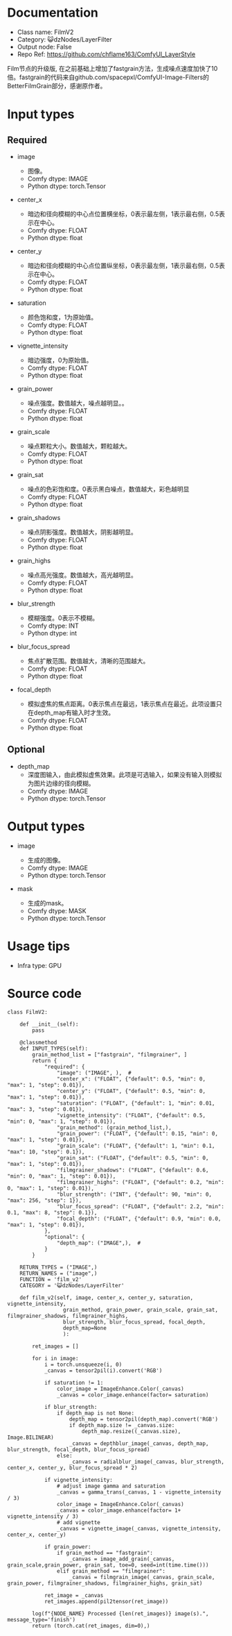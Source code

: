 # Documentation
- Class name: FilmV2
- Category: 😺dzNodes/LayerFilter
- Output node: False
- Repo Ref: https://github.com/chflame163/ComfyUI_LayerStyle

Film节点的升级版, 在之前基础上增加了fastgrain方法，生成噪点速度加快了10倍。fastgrain的代码来自github.com/spacepxl/ComfyUI-Image-Filters的BetterFilmGrain部分，感谢原作者。

# Input types
## Required

- image
    - 图像。
    - Comfy dtype: IMAGE
    - Python dtype: torch.Tensor

- center_x
    - 暗边和径向模糊的中心点位置横坐标，0表示最左侧，1表示最右侧，0.5表示在中心。
    - Comfy dtype: FLOAT
    - Python dtype: float

- center_y
    - 暗边和径向模糊的中心点位置纵坐标，0表示最左侧，1表示最右侧，0.5表示在中心。
    - Comfy dtype: FLOAT
    - Python dtype: float

- saturation
    - 颜色饱和度，1为原始值。
    - Comfy dtype: FLOAT
    - Python dtype: float

- vignette_intensity
    - 暗边强度，0为原始值。
    - Comfy dtype: FLOAT
    - Python dtype: float

- grain_power
    - 噪点强度。数值越大，噪点越明显。。
    - Comfy dtype: FLOAT
    - Python dtype: float

- grain_scale
    - 噪点颗粒大小。数值越大，颗粒越大。
    - Comfy dtype: FLOAT
    - Python dtype: float

- grain_sat
    - 噪点的色彩饱和度。0表示黑白噪点，数值越大，彩色越明显
    - Comfy dtype: FLOAT
    - Python dtype: float

- grain_shadows
    - 噪点阴影强度。数值越大，阴影越明显。
    - Comfy dtype: FLOAT
    - Python dtype: float

- grain_highs
    - 噪点高光强度。数值越大，高光越明显。
    - Comfy dtype: FLOAT
    - Python dtype: float

- blur_strength
    - 模糊强度。0表示不模糊。
    - Comfy dtype: INT
    - Python dtype: int

- blur_focus_spread
    - 焦点扩散范围。数值越大，清晰的范围越大。
    - Comfy dtype: FLOAT
    - Python dtype: float

- focal_depth
    - 模拟虚焦的焦点距离。0表示焦点在最远，1表示焦点在最近。此项设置只在depth_map有输入时才生效。
    - Comfy dtype: FLOAT
    - Python dtype: float

## Optional

- depth_map
    - 深度图输入，由此模拟虚焦效果。此项是可选输入，如果没有输入则模拟为图片边缘的径向模糊。
    - Comfy dtype: IMAGE
    - Python dtype: torch.Tensor


# Output types

- image
    - 生成的图像。
    - Comfy dtype: IMAGE
    - Python dtype: torch.Tensor

- mask
    - 生成的mask。
    - Comfy dtype: MASK
    - Python dtype: torch.Tensor

# Usage tips
- Infra type: GPU

# Source code
```
class FilmV2:

    def __init__(self):
        pass

    @classmethod
    def INPUT_TYPES(self):
        grain_method_list = ["fastgrain", "filmgrainer", ]
        return {
            "required": {
                "image": ("IMAGE", ),  #
                "center_x": ("FLOAT", {"default": 0.5, "min": 0, "max": 1, "step": 0.01}),
                "center_y": ("FLOAT", {"default": 0.5, "min": 0, "max": 1, "step": 0.01}),
                "saturation": ("FLOAT", {"default": 1, "min": 0.01, "max": 3, "step": 0.01}),
                "vignette_intensity": ("FLOAT", {"default": 0.5, "min": 0, "max": 1, "step": 0.01}),
                "grain_method": (grain_method_list,),
                "grain_power": ("FLOAT", {"default": 0.15, "min": 0, "max": 1, "step": 0.01}),
                "grain_scale": ("FLOAT", {"default": 1, "min": 0.1, "max": 10, "step": 0.1}),
                "grain_sat": ("FLOAT", {"default": 0.5, "min": 0, "max": 1, "step": 0.01}),
                "filmgrainer_shadows": ("FLOAT", {"default": 0.6, "min": 0, "max": 1, "step": 0.01}),
                "filmgrainer_highs": ("FLOAT", {"default": 0.2, "min": 0, "max": 1, "step": 0.01}),
                "blur_strength": ("INT", {"default": 90, "min": 0, "max": 256, "step": 1}),
                "blur_focus_spread": ("FLOAT", {"default": 2.2, "min": 0.1, "max": 8, "step": 0.1}),
                "focal_depth": ("FLOAT", {"default": 0.9, "min": 0.0, "max": 1, "step": 0.01}),
            },
            "optional": {
                "depth_map": ("IMAGE",),  #
            }
        }

    RETURN_TYPES = ("IMAGE",)
    RETURN_NAMES = ("image",)
    FUNCTION = 'film_v2'
    CATEGORY = '😺dzNodes/LayerFilter'

    def film_v2(self, image, center_x, center_y, saturation, vignette_intensity,
                  grain_method, grain_power, grain_scale, grain_sat, filmgrainer_shadows, filmgrainer_highs,
                  blur_strength, blur_focus_spread, focal_depth,
                  depth_map=None
                  ):

        ret_images = []

        for i in image:
            i = torch.unsqueeze(i, 0)
            _canvas = tensor2pil(i).convert('RGB')

            if saturation != 1:
                color_image = ImageEnhance.Color(_canvas)
                _canvas = color_image.enhance(factor= saturation)

            if blur_strength:
                if depth_map is not None:
                    depth_map = tensor2pil(depth_map).convert('RGB')
                    if depth_map.size != _canvas.size:
                        depth_map.resize((_canvas.size), Image.BILINEAR)
                    _canvas = depthblur_image(_canvas, depth_map, blur_strength, focal_depth, blur_focus_spread)
                else:
                    _canvas = radialblur_image(_canvas, blur_strength, center_x, center_y, blur_focus_spread * 2)

            if vignette_intensity:
                # adjust image gamma and saturation
                _canvas = gamma_trans(_canvas, 1 - vignette_intensity / 3)
                color_image = ImageEnhance.Color(_canvas)
                _canvas = color_image.enhance(factor= 1+ vignette_intensity / 3)
                # add vignette
                _canvas = vignette_image(_canvas, vignette_intensity, center_x, center_y)

            if grain_power:
                if grain_method == "fastgrain":
                    _canvas = image_add_grain(_canvas, grain_scale,grain_power, grain_sat, toe=0, seed=int(time.time()))
                elif grain_method == "filmgrainer":
                    _canvas = filmgrain_image(_canvas, grain_scale, grain_power, filmgrainer_shadows, filmgrainer_highs, grain_sat)

            ret_image = _canvas
            ret_images.append(pil2tensor(ret_image))

        log(f"{NODE_NAME} Processed {len(ret_images)} image(s).", message_type='finish')
        return (torch.cat(ret_images, dim=0),)
```